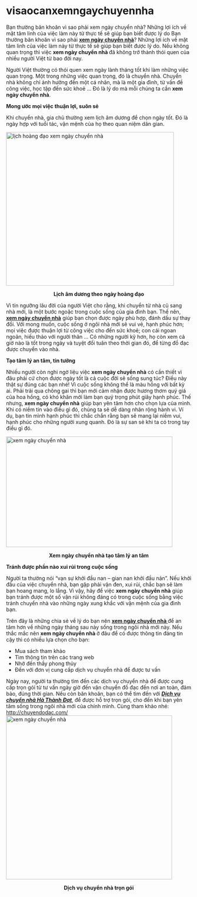 # visaocanxemngaychuyennha
Bạn thường băn khoăn vì sao phải xem ngày chuyển nhà? Những lợi ích về mặt tâm linh của việc làm này từ thực tế sẽ giúp bạn biết được lý do
Bạn thường băn khoăn vì sao phải <a href="http://chuyendodac.com/dich-vu-van-chuyen/dich-vu-chuyen-nha-tron-goi/"><strong>xem ngày chuyển nhà</strong></a>? Những lợi ích về mặt tâm linh của việc làm này từ thực tế sẽ giúp bạn biết được lý do. Nếu không quan trọng thì việc <strong>xem ngày chuyển nhà </strong>đã không trở thành thói quen của nhiều người Việt từ bao đời nay.

Người Việt thường có thói quen xem ngày lành tháng tốt khi làm những việc quan trọng. Một trong những việc quan trọng, đó là chuyển nhà. Chuyển nhà không chỉ ảnh hưởng đến một cá nhân, mà là một gia đình, từ vấn đề công việc, học tập đến sức khoẻ … Đó là lý do mà mỗi chúng ta cần <strong>xem ngày chuyển nhà</strong>.

<strong>Mong ước mọi việc thuận lợi, suôn sẻ </strong>

Khi chuyển nhà, gia chủ thường xem lịch âm dương để chọn ngày tốt. Đó là ngày hợp với tuổi tác, vận mệnh của họ theo quan niệm dân gian.

<img class="aligncenter wp-image-688" src="http://chuyendodac.com/wp-content/uploads/2017/12/Lich-am-duong-theo-ngay-hoang-dao-300x275.jpg" alt="lịch hoàng đạo xem ngày chuyển nhà" width="456" height="418" />
<p style="text-align: center;"><strong>Lịch âm dương theo ngày hoàng đạo</strong></p>
Vì tín ngưỡng lâu đời của người Việt cho rằng, khi chuyển từ nhà cũ sang nhà mới, là một bước ngoặc trong cuộc sống của gia đình bạn. Thế nên, <a href="http://chuyendodac.com/dich-vu-van-chuyen/dich-vu-chuyen-nha-tron-goi/"><strong>xem ngày chuyển nhà</strong></a> giúp bạn chọn được ngày phù hợp, đánh dấu sự thay đổi. Với mong muốn, cuộc sống ở ngôi nhà mới sẽ vui vẻ, hạnh phúc hơn; mọi việc được thuận lợi từ công việc cho đến sức khoẻ; con cái ngoan ngoãn, hiếu thảo với người thân … Có những người kỹ hơn, họ còn xem cả giờ nào là tốt trong ngày và tuyệt đối tuân theo thời gian đó, để từng đồ đạc được chuyển vào nhà.

<strong>Tạo tâm lý an tâm, tin tưởng</strong>

Nhiều người còn nghi ngờ liệu việc <strong>xem ngày chuyển nhà</strong> có cần thiết vì đâu phải cứ chọn được ngày tốt là cả cuộc đời sẽ sống sung túc? Điều này thật sự đúng các bạn nhé! Vì cuộc sống không thể là màu hồng với bất kỳ ai. Phải trải qua chông gai thì bạn mới cảm nhận được hương thơm quý giá của hoa hồng, có khó khăn mới làm bạn quý trọng phút giây hạnh phúc. Thế nhưng, <strong>xem ngày chuyển nhà</strong> giúp bạn yên tâm hơn cho chọn lựa của mình. Khi có niềm tin vào điều gì đó, chúng ta sẽ dễ dàng nhân rộng hành vi. Ví dụ, bạn tin mình hạnh phúc thì chắc chắn rằng bạn sẽ mang lại niềm vui, hạnh phúc cho những người xung quanh. Đó là sự san sẻ khi ta có trong tay điều gì đó.

<img class="aligncenter wp-image-689" src="http://chuyendodac.com/wp-content/uploads/2017/12/Xem-ngay-chuyen-nha-tao-tam-ly-yen-tam-300x200.jpg" alt="xem ngày chuyển nhà" width="452" height="301" />
<p style="text-align: center;"><strong>Xem ngày chuyển nhà tạo tâm lý an tâm</strong></p>
<strong>Tránh được phần nào xui rủi trong cuộc sống</strong>

Người ta thường nói “vạn sự khởi đầu nan – gian nan khởi đầu nản”. Nếu khởi đầu của việc chuyển nhà, bạn gặp phải vận đen, xui rủi, chắc bạn sẽ làm bạn hoang mang, lo lắng. Vì vậy, hãy để việc <strong>xem ngày chuyển nhà</strong> giúp bạn tránh được một số vận rủi không đáng có trong cuộc sống bằng việc tránh chuyển nhà vào những ngày xung khắc với vận mệnh của gia đình bạn.

Trên đây là những chia sẻ về lý do bạn nên <a href="http://chonngaytot.com/web/xem-ngay.htm"><strong>xem ngày chuyển nhà </strong></a>để an tâm hơn về những ngày tháng sau này sống trong ngôi nhà mới này. Nếu thắc mắc nên <strong>xem ngày chuyển nhà </strong>ở đâu để có được thông tin đáng tin cậy thì có nhiều lựa chọn cho bạn:
<ul>
 	<li>Mua sách tham khảo</li>
 	<li>Tìm thông tin trên các trang web</li>
 	<li>Nhờ đến thầy phong thủy</li>
 	<li>Đến với đơn vị cung cấp dịch vụ chuyển nhà để được tư vấn</li>
</ul>
Ngày nay, người ta thường tìm đến các dịch vụ chuyển nhà để được cung cấp trọn gói từ tư vấn ngày giờ đến vận chuyển đồ đạc đến nơi an toàn, đảm bảo, đúng thời gian. Nếu còn băn khoăn, bạn có thể tìm đến với <a href="http://chuyendodac.com/dich-vu-van-chuyen/dich-vu-chuyen-nha-tron-goi/"><strong><em>Dịch vụ chuyển nhà Hà Thành Đạt</em></strong></a>, để được hỗ trợ trọn gói, cho đến khi bạn yên tâm sống trong ngôi nhà mới của chính mình. Cùng tham khảo nhé:  <a href="http://chuyendodac.com/">http://chuyendodac.com/</a>

<img class="aligncenter wp-image-687" src="http://chuyendodac.com/wp-content/uploads/2017/12/Dich-vu-chuyen-nha-tron-goi-300x297.jpg" alt="xem ngày chuyển nhà" width="451" height="446" />
<p style="text-align: center;"><strong>Dịch vụ chuyển nhà trọn gói</strong></p>
